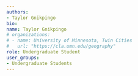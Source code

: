 ```yaml
---
authors:
- Taylor Gnikpingo
bio: 
name: Taylor Gnikpingo
# organizations:
# - name: University of Minnesota, Twin Cities
#   url: "https://cla.umn.edu/geography"
role: Undergraduate Student
user_groups:
- Undergraduate Students
---
```

